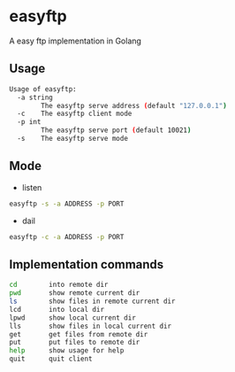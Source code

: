 # easyftp
A easy ftp implementation in Golang

## Usage
```bash
Usage of easyftp:
  -a string
        The easyftp serve address (default "127.0.0.1")
  -c    The easyftp client mode
  -p int
        The easyftp serve port (default 10021)
  -s    The easyftp serve mode
```
## Mode
* listen

```bash
easyftp -s -a ADDRESS -p PORT
```

* dail

```bash
easyftp -c -a ADDRESS -p PORT
```

## Implementation commands

```bash
cd        into remote dir
pwd       show remote current dir
ls        show files in remote current dir
lcd       into local dir
lpwd      show local current dir
lls       show files in local current dir
get       get files from remote dir
put       put files to remote dir
help      show usage for help
quit      quit client
```